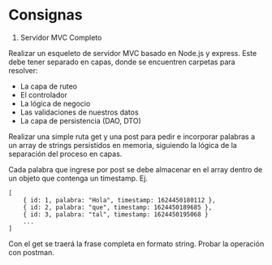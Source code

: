 # Consignas

1. Servidor MVC Completo

Realizar un esqueleto de servidor MVC basado en Node.js y express.
Este debe tener separado en capas, donde se encuentren carpetas para resolver:

- La capa de ruteo
- El controlador
- La lógica de negocio
- Las validaciones de nuestros datos
- La capa de persistencia (DAO, DTO)

Realizar una simple ruta get y una post para pedir e incorporar palabras a un array de strings persistidos en memoria, siguiendo la lógica de la separación del proceso en capas.

Cada palabra que ingrese por post se debe almacenar en el array dentro de un objeto que contenga un timestamp. Ej.

    [
        { id: 1, palabra: "Hola", timestamp: 1624450180112 },
        { id: 2, palabra: "que", timestamp: 1624450189685 },
        { id: 3, palabra: "tal", timestamp: 1624450195068 }
        ...
    ]
Con el get se traerá la frase completa en formato string.
Probar la operación con postman.

